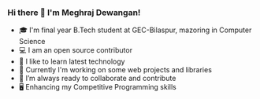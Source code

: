 ### Hi there 👋 I'm Meghraj Dewangan!

* 🎓 I'm final year B.Tech student at GEC-Bilaspur, mazoring in Computer Science
* 💻 I am an open source contributor
* 📖 I like to learn latest technology
* 🔭 Currently I'm working on some web projects and libraries
* 🌱 I’m always ready to collaborate and contribute
* 🖥 Enhancing my Competitive Programming skills
